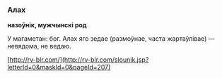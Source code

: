 ### Алах
**назоўнік, мужчынскі род**

У магаметан: бог. Алах яго зедае (размоўнае, часта жартаўлівае) — невядома, не ведаю.

<a rel="author">[http://rv-blr.com/](http://rv-blr.com/slounik.jsp?letterId=0&maskId=0&pageId=207)</a>
